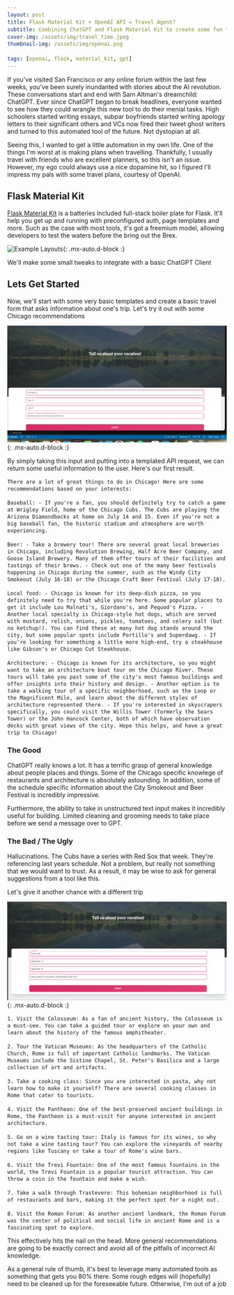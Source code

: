 ```yaml
---
layout: post
title: Flask Material Kit + OpenAI API = Travel Agent?
subtitle: Combining ChatGPT and Flask Material Kit to create some fun trip itineraries
cover-img: /assets/img/travel_time.jpeg
thumbnail-img: /assets/img/openai.png

tags: [openai, flask, material_kit, gpt]
---
```


If you've visited San Francisco or any online forum within the last few weeks, you've been surely inundanted with stories about the AI revolution. These conversations start and end with Sam Altman's dreamchild: ChatGPT. Ever since ChatGPT began to break headlines, everyone wanted to see how they could wrangle this new tool to do their menial tasks. High schoolers started writing essays, subpar boyfriends started writing apology letters to their significant others and VCs now fired their tweet ghost writers and turned to this automated tool of the future. Not dystopian at all.

Seeing this, I wanted to get a little automation in my own life. One of the things I'm worst at is making plans when travelling. Thankfully, I usually travel with friends who are excellent planners, so this isn't an issue. However, my ego could always use a nice dopamine hit, so I figured I'll impress my pals with some travel plans, courtesy of OpenAI. 


## Flask Material Kit

<a href="https://github.com/app-generator/flask-material-kit">Flask Material Kit</a> is a batteries included full-stack boiler plate for Flask. It'll help you get up and running with preconfigured auth, page templates and more. Such as the case with most tools, it's got a freemium model, allowing developers to test the waters before the bring out the Brex. 

![Example Layouts](https://user-images.githubusercontent.com/51070104/167396765-c88b7a95-155f-4236-8691-7b80fa2d9cd9.png){: .mx-auto.d-block :}

We'll make some small tweaks to integrate with a basic ChatGPT Client

## Lets Get Started

Now, we'll start with some very basic templates and create a basic travel form that asks information about one's trip. Let's try it out with some Chicago recommendations

![Chicago Recommendation](/assets/img/Chicago_request.png){: .mx-auto.d-block :}

By simply taking this input and putting into a templated API request, we can return some useful information to the user. Here's our first result. 

```
There are a lot of great things to do in Chicago! Here are some recommendations based on your interests: 

Baseball: - If you're a fan, you should definitely try to catch a game at Wrigley Field, home of the Chicago Cubs. The Cubs are playing the Arizona Diamondbacks at home on July 14 and 15. Even if you're not a big baseball fan, the historic stadium and atmosphere are worth experiencing. 

Beer: - Take a brewery tour! There are several great local breweries in Chicago, including Revolution Brewing, Half Acre Beer Company, and Goose Island Brewery. Many of them offer tours of their facilities and tastings of their brews. - Check out one of the many beer festivals happening in Chicago during the summer, such as the Windy City Smokeout (July 16-18) or the Chicago Craft Beer Festival (July 17-18). 

Local food: - Chicago is known for its deep-dish pizza, so you definitely need to try that while you're here. Some popular places to get it include Lou Malnati's, Giordano's, and Pequod's Pizza. - Another local specialty is Chicago-style hot dogs, which are served with mustard, relish, onions, pickles, tomatoes, and celery salt (but no ketchup!). You can find these at many hot dog stands around the city, but some popular spots include Portillo's and Superdawg. - If you're looking for something a little more high-end, try a steakhouse like Gibson's or Chicago Cut Steakhouse. 

Architecture: - Chicago is known for its architecture, so you might want to take an architecture boat tour on the Chicago River. These tours will take you past some of the city's most famous buildings and offer insights into their history and design. - Another option is to take a walking tour of a specific neighborhood, such as the Loop or the Magnificent Mile, and learn about the different styles of architecture represented there. - If you're interested in skyscrapers specifically, you could visit the Willis Tower (formerly the Sears Tower) or the John Hancock Center, both of which have observation decks with great views of the city. Hope this helps, and have a great trip to Chicago!

```

### The Good
ChatGPT really knows a lot. It has a terrific grasp of general knowledge about people places and things. Some of the Chicago specific knowlege of restaurants and architecture is absolutely astounding. In addition, some of the schedule specific information about the City Smokeout and Beer Festival is incredibly impressive. 

Furthermore, the ability to take in unstructured text input makes it incredibly useful for building. Limited cleaning and grooming needs to take place before we send a message over to GPT. 

### The Bad / The Ugly
Hallucinations. The Cubs have a series with Red Sox that week. They're referencing last years schedule. Not a problem, but really not something that we would want to trust. As a result, it may be wise to ask for general suggestions from a tool like this.

Let's give it another chance with a different trip

![Rome Recommendation](/assets/img/Rome_recc.png){: .mx-auto.d-block :}

```
1. Visit the Colosseum: As a fan of ancient history, the Colosseum is a must-see. You can take a guided tour or explore on your own and learn about the history of the famous amphitheater.

2. Tour the Vatican Museums: As the headquarters of the Catholic Church, Rome is full of important Catholic landmarks. The Vatican Museums include the Sistine Chapel, St. Peter's Basilica and a large collection of art and artifacts. 

3. Take a cooking class: Since you are interested in pasta, why not learn how to make it yourself? There are several cooking classes in Rome that cater to tourists. 

4. Visit the Pantheon: One of the best-preserved ancient buildings in Rome, the Pantheon is a must-visit for anyone interested in ancient architecture. 

5. Go on a wine tasting tour: Italy is famous for its wines, so why not take a wine tasting tour? You can explore the vineyards of nearby regions like Tuscany or take a tour of Rome's wine bars. 

6. Visit the Trevi Fountain: One of the most famous fountains in the world, the Trevi Fountain is a popular tourist attraction. You can throw a coin in the fountain and make a wish. 

7. Take a walk through Trastevere: This bohemian neighborhood is full of restaurants and bars, making it the perfect spot for a night out. 

8. Visit the Roman Forum: As another ancient landmark, the Roman Forum was the center of political and social life in ancient Rome and is a fascinating spot to explore.
```

This effectively hits the nail on the head. More general recommendations are going to be exactly correct and avoid all of the pitfalls of incorrect AI knowledge.

As a general rule of thumb, it's best to leverage many automated tools as something that gets you 80% there. Some rough edges will (hopefully) need to be cleaned up for the foreseeable future. Otherwise, I'm out of a job

